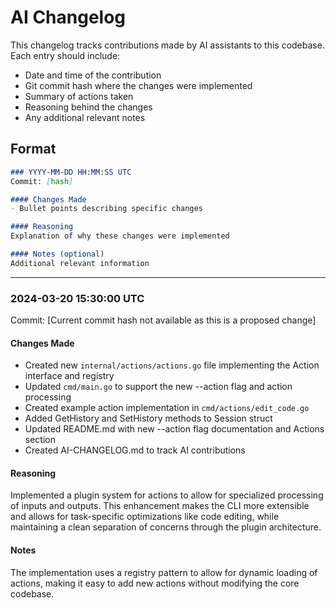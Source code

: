 # AI Changelog

This changelog tracks contributions made by AI assistants to this codebase. Each entry should include:

- Date and time of the contribution
- Git commit hash where the changes were implemented
- Summary of actions taken
- Reasoning behind the changes
- Any additional relevant notes

## Format

```markdown
### YYYY-MM-DD HH:MM:SS UTC
Commit: [hash]

#### Changes Made
- Bullet points describing specific changes

#### Reasoning
Explanation of why these changes were implemented

#### Notes (optional)
Additional relevant information
```

---

### 2024-03-20 15:30:00 UTC
Commit: [Current commit hash not available as this is a proposed change]

#### Changes Made
- Created new `internal/actions/actions.go` file implementing the Action interface and registry
- Updated `cmd/main.go` to support the new --action flag and action processing
- Created example action implementation in `cmd/actions/edit_code.go`
- Added GetHistory and SetHistory methods to Session struct
- Updated README.md with new --action flag documentation and Actions section
- Created AI-CHANGELOG.md to track AI contributions

#### Reasoning
Implemented a plugin system for actions to allow for specialized processing of inputs and outputs. This enhancement makes the CLI more extensible and allows for task-specific optimizations like code editing, while maintaining a clean separation of concerns through the plugin architecture.

#### Notes
The implementation uses a registry pattern to allow for dynamic loading of actions, making it easy to add new actions without modifying the core codebase.
